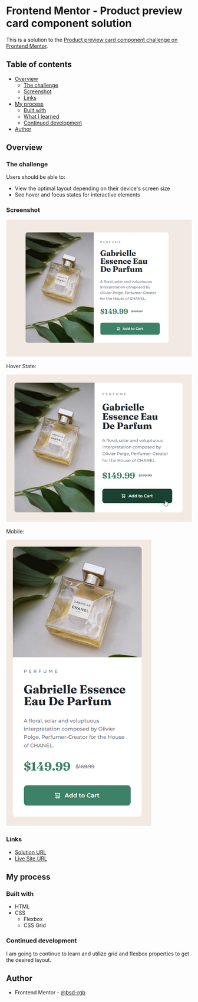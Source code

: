 # Frontend Mentor - Product preview card component solution

This is a solution to the [Product preview card component challenge on Frontend Mentor](https://www.frontendmentor.io/challenges/product-preview-card-component-GO7UmttRfa).

## Table of contents

- [Overview](#overview)
  - [The challenge](#the-challenge)
  - [Screenshot](#screenshot)
  - [Links](#links)
- [My process](#my-process)
  - [Built with](#built-with)
  - [What I learned](#what-i-learned)
  - [Continued development](#continued-development)
- [Author](#author)

## Overview

### The challenge

Users should be able to:

- View the optimal layout depending on their device's screen size
- See hover and focus states for interactive elements

### Screenshot

![](./images/product-desktop.png)

Hover State:

![](./images/product-desktop--hover.png)

Mobile:

![](./images/product-mobile.png)

### Links

- [Solution URL](https://github.com/bsd-rgb/Product-Preview-Card)
- [Live Site URL](https://bsd-rgb.github.io/Product-Preview-Card/)

## My process

### Built with

- HTML
- CSS
  - Flexbox
  - CSS Grid

### Continued development

I am going to continue to learn and utilize grid and flexbox properties to get the desired layout.

## Author

- Frontend Mentor - [@bsd-rgb](https://www.frontendmentor.io/profile/bsd-rgb)
